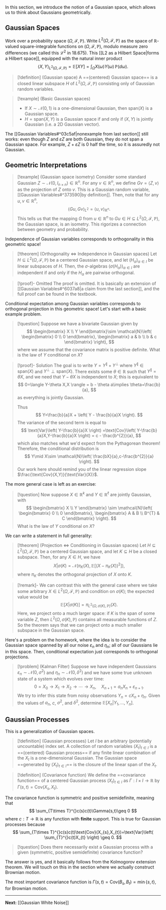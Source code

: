 In this section, we introduce the notion of a Gaussian space, which allows us to think about Gaussians geometrically.

## Gaussian Spaces

Work over a probability space $(\Omega,\mathcal{F},\mathbb{P})$. Write $L^2(\Omega,\mathcal{F},\mathbb{P})$ as the space of $\mathbb{R}$-valued square-integrable functions on $(\Omega,\mathcal{F},\mathbb{P})$, modulo measure zero differences (we called this $\mathcal{L}^{2}$ in 18.675). This [[L2 as a Hilbert Space|forms a Hilbert space]], equipped with the natural inner product
$$
\langle X,Y \rangle_{L^{2}(\Omega,\mathcal{F},\mathbb{P})}=\mathbb{E}[XY]=\int_{\Omega}X(\omega)Y(\omega) \, \mathbb{P}(d\omega). 
$$
> [!definition] (Gaussian space)
> A ==(centered) Gaussian space== is a closed linear subspace $H$ of $L^2(\Omega,\mathcal{F},\mathbb{P})$ consisting only of Gaussian random variables.

> [!example] (Basic Gaussian spaces)
> * If $X\sim \mathcal{N}(0,1)$ is a one-dimensional Gaussian, then $\text{span}(X)$ is a Gaussian space.
> * $H=\text{span}(X,Y)$ is a Gaussian space if and only if $(X,Y)$ is jointly Gaussian (i.e. a 2D Gaussian vector).

The [[Gaussian Variables#^03c5af|nonexample from last section]] still works: even though $Z$ and $\varepsilon Z$ are both Gaussian, they do not span a Gaussian space. For example, $Z+\varepsilon Z$ is $0$ half the time, so it is assuredly not Gaussian.

## Geometric Interpretations

> [!example] (Gaussian space isometry)
> Consider some standard Gaussian $Z\sim \mathcal{N}(0,I_{n\times n})\in \mathbb{R}^{n}$. For any $v\in \mathbb{R}^{n}$, we define $Gv=\langle Z,v \rangle$ as the projection of $Z$ onto $v$. This is a Gaussian random variable, [[Gaussian Variables#^373590|by definition]]. Then, note that for any $u,v\in \mathbb{R}^n$,
> $$
> \langle Gu,Gv \rangle_{L^{2}}=\langle u,v \rangle_{\mathbb{R}^{n}}.
> $$
> This tells us that the mapping $G$ from $u\in\mathbb{R}^n$ to $Gu\in H\subseteq L^{2}(\Omega,\mathcal{F},\mathbb{P})$, the Gaussian space, is an isometry. This rigorizes a connection between geometry and probability.

Independence of Gaussian variables corresponds to orthogonality in this geometric space!

> [!theorem] (Orthogonality $\Longleftrightarrow$ Independence in Gaussian spaces)
> Let $H\subseteq L^{2}(\Omega,\mathcal{F},\mathbb{P})$ be a centered Gaussian space, and let $(H_{\alpha})_{\alpha \in I}$ be linear subspaces of $H$. Then, the $\sigma$-algebras $(\sigma(H_{\alpha}))_{\alpha \in I}$ are independent if and only if the $H_{\alpha}$ are pairwise orthogonal.

> [!proof]- Omitted
> The proof is omitted. It is basically an extension of [[Gaussian Variables#^6037a8|a claim from the last section]], and the full proof can be found in the textbook.

Conditional expectation among Gaussian variables corresponds to orthogonal projection in this geometric space! Let's start with a basic example problem.

> [!question]
> Suppose we have a bivariate Gaussian given by
> $$
> \begin{bmatrix}
> X \\
> Y
> \end{bmatrix}\sim \mathcal{N}\left( 
> \begin{bmatrix}
> 0 \\
> 0
> \end{bmatrix},
> \begin{bmatrix}
> a & b \\
> b & c
> \end{bmatrix}
> \right),
> $$
> where we assume that the covariance matrix is positive definite. What is the law of $Y$ conditional on $X$?

> [!proof]- Solution
> The goal is to write $Y=Y^{\parallel}+Y^{\perp}$ where $Y^{\parallel}\in \text{span}(X)$ and $Y^{\perp}\perp \text{span}(X)$. There exists some $\theta \in \mathbb{R}$ such that $Y^{\parallel}=\theta X$, and we need that $Y-\theta X$ is independent to $X$; this is equivalent to
> $$
> 0=\langle Y-\theta X,X \rangle = b - \theta a\implies \theta=\frac{b}{a},
> $$
> as everything is jointly Gaussian. 
> 
> Thus
> $$
> Y=\frac{b}{a}X + \left( Y - \frac{b}{a}X \right).
> $$
> The variance of the second term is equal to
> $$
> \text{Var}\left( Y-\frac{b}{a}X \right) =\text{Cov}\left( Y-\frac{b}{a}X,Y-\frac{b}{a}X \right) = c - \frac{b^{2}}{a},
> $$
> which also matches what we'd expect from the Pythagorean theorem! Therefore, the conditional distribution is
> $$
> Y\mid X\sim \mathcal{N}\left( \frac{bX}{a},c-\frac{b^{2}}{a} \right). 
> $$
> Our work here should remind you of the linear regression slope $\frac{\text{Cov}(X,Y)}{\text{Var}(X)}$.

The more general case is left as an exercise:

> [!question]
> Now suppose $X \in \mathbb{R}^{k}$ and $Y \in \mathbb{R}^{\ell}$ are jointly Gaussian, with
> $$
> \begin{bmatrix}
> X \\
> Y
> \end{bmatrix}
> \sim
> \mathcal{N}\left( 
> \begin{bmatrix}
> 0 \\
> 0
> \end{bmatrix},
> \begin{bmatrix}
> A & B \\
> B^{T} & C
> \end{bmatrix}
> \right).
> $$
> What is the law of $Y$ conditional on $X$?

We can write a statement in full generality:

> [!theorem] (Projection $\Longleftrightarrow$ Conditioning in Gaussian spaces)
> Let $H\subseteq L^{2}(\Omega,\mathcal{F},\mathbb{P})$ be a centered Gaussian space, and let $K\subseteq H$ be a closed subspace. Then, for any $X \in H$, we have
> $$
> X|\sigma(K)=\mathcal{N}\left(\pi_{K}(X),\mathbb{E}[(X-\pi_{K}(X))^{2}]\right),
> $$
> where $\pi_{K}$ denotes the orthogonal projection of $X$ onto $K$.

> [!remark]-
> We can contrast this with the general case where we take some arbitrary $X \in L^{2}(\Omega,\mathcal{F},\mathbb{P})$ and condition on $\sigma(K)$; the expected value would be
> $$
> \mathbb{E}[X|\sigma(K)]=\pi_{L^{2}(\Omega,\sigma(K),\mathbb{P})}(X).
> $$
> Here, we project onto a much larger space: if $K$ is the span of some variable $Z$, then $L^{2}(\Omega,\sigma(K),\mathbb{P})$ contains all measurable functions of $Z$. So the theorem says that we can project onto a much smaller subspace in the Gaussian space.
> 

Here's a problem on the homework, where the idea is to consider the Gaussian space spanned by all our noise $\varepsilon_{n}$ and $\eta_{n}$; all of our Gaussians lie in this space. Then, conditional expectation just corresponds to orthogonal projections.

> [!problem] (Kalman Filter)
> Suppose we have independent Gaussians $\varepsilon_{n}\sim \mathcal{N}(0,\sigma^{2})$ and $\eta_{n}\sim \mathcal{N}(0,\delta^{2})$ and we have some true unknown state of a system which evolves over time:
> $$
> 0=X_{0}\to X_{1}\to X_{2}\to \cdots \to X_{n},\quad X_{n+1}=a_{n}X_{n}+\varepsilon_{n+1}.
> $$
> We try to infer this state from noisy observations $Y_{n}=cX_{n}+\eta_{n}$. Given the values of $a_{n}$, $c$, $\sigma^{2}$, and $\delta^{2}$, determine $\mathbb{E}[X_{n}|Y_{1},\dots,Y_{n}]$.

## Gaussian Processes

This is a generalization of Gaussian spaces.

> [!definition] (Gaussian processes)
> Let $I$ be an arbitrary (potentially uncountable) index set. A collection of random variables $(X_{t})_{t\in I}$ is a ==(centered) Gaussian process== if any finite linear combination of the $X_{t}$ is a one-dimensional Gaussian. The Gaussian space ==generated by $(X_{t})_{t\in I}$== is the closure of the linear span of the $X_{t}$.

> [!definition] (Covariance function)
> We define the ==covariance function== of a centered Gaussian process $(X_{t})_{t\in I}$ as $\Gamma:I\times I\to \mathbb{R}$ by $\Gamma(s,t)=\text{Cov}(X_{s},X_{t})$.

The covariance function is symmetric and positive semidefinite, meaning that
$$
\sum_{T\times T}^{}c(s)c(t)\Gamma(s,t)\geq 0
$$
where $c:T\to \mathbb{R}$ is any function with **finite** support. This is true for Gaussian processes because
$$
\sum_{T\times T}^{}c(s)c(t)\text{Cov}(X_{s},X_{t})=\text{Var}\left( \sum_{T}^{}c(t)X_{t} \right) \geq 0.
$$
> [!question]
> Does there necessarily exist a Gaussian process with a given (symmetric, positive semidefinite) covariance function?

The answer is yes, and it basically follows from the Kolmogorov extension theorem. We will touch on this in the section where we actually construct Brownian motion.

The most important covariance function is $\Gamma(s,t)=\text{Cov}(B_{s},B_{t})=\min\{s,t\}$, for Brownian motion.

---

**Next:** [[Gaussian White Noise]]

